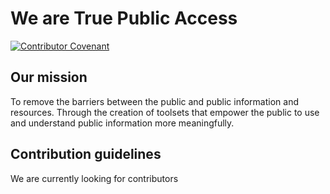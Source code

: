 # We are True Public Access
[![Contributor Covenant](https://img.shields.io/badge/Contributor%20Covenant-2.1-4baaaa.svg)](code_of_conduct.md)
## Our mission
To remove the barriers between the public and public information and resources. Through the creation of toolsets that empower the public to use and understand public information more meaningfully.
## Contribution guidelines 
We are currently looking for contributors 
<!--
## Useful resources 
